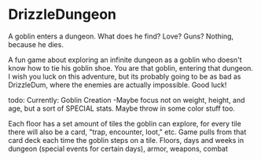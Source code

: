 # DrizzleDungeon
A goblin enters a dungeon. What does he find? Love? Guns? Nothing, because he dies.

A fun game about exploring an infinite dungeon as a goblin who doesn't know how to tie his goblin shoe. You are that goblin, entering that dungeon.
I wish you luck on this adventure, but its probably going to be as bad as DrizzleDum, where the enemies are actually impossible. Good luck!



todo:
Currently: Goblin Creation
-Maybe focus not on weight, height, and age, but a sort of SPECIAL stats. Maybe throw in some color stuff too.

Each floor has a set amount of tiles the goblin can explore, for every tile there will also be a card, "trap, encounter, loot," etc. Game pulls from that card deck each time the goblin steps on a tile.
Floors, days and weeks in dungeon (special events for certain days), armor, weapons, combat
